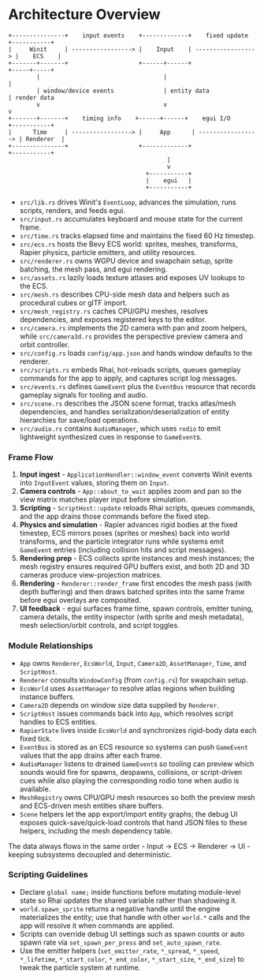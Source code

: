 # Architecture Overview

```
+---------------+    input events    +-------------+    fixed update    +-----------+
|     Winit     | -----------------> |    Input    | -----------------> |    ECS    |
+-------+-------+                    +------+------+                    +-----+-----+
        |                                   |                                |
        | window/device events              | entity data                    | render data
        v                                   v                                v
+-------+-------+    timing info    +------+------+    egui I/O         +-----------+
|      Time     | -----------------> |     App      | -----------------> | Renderer  |
+---------------+                    +-------------+                    +-----------+
                                             |
                                             v
                                       +-----------+
                                       |    egui   |
                                       +-----------+
```

- `src/lib.rs` drives Winit's `EventLoop`, advances the simulation, runs scripts, renders, and feeds egui.
- `src/input.rs` accumulates keyboard and mouse state for the current frame.
- `src/time.rs` tracks elapsed time and maintains the fixed 60 Hz timestep.
- `src/ecs.rs` hosts the Bevy ECS world: sprites, meshes, transforms, Rapier physics, particle emitters, and utility resources.
- `src/renderer.rs` owns WGPU device and swapchain setup, sprite batching, the mesh pass, and egui rendering.
- `src/assets.rs` lazily loads texture atlases and exposes UV lookups to the ECS.
- `src/mesh.rs` describes CPU-side mesh data and helpers such as procedural cubes or glTF import.
- `src/mesh_registry.rs` caches CPU/GPU meshes, resolves dependencies, and exposes registered keys to the editor.
- `src/camera.rs` implements the 2D camera with pan and zoom helpers, while `src/camera3d.rs` provides the perspective preview camera and orbit controller.
- `src/config.rs` loads `config/app.json` and hands window defaults to the renderer.
- `src/scripts.rs` embeds Rhai, hot-reloads scripts, queues gameplay commands for the app to apply, and captures script log messages.
- `src/events.rs` defines `GameEvent` plus the `EventBus` resource that records gameplay signals for tooling and audio.
- `src/scene.rs` describes the JSON scene format, tracks atlas/mesh dependencies, and handles serialization/deserialization of entity hierarchies for save/load operations.
- `src/audio.rs` contains `AudioManager`, which uses `rodio` to emit lightweight synthesized cues in response to `GameEvent`s.

### Frame Flow
1. **Input ingest** - `ApplicationHandler::window_event` converts Winit events into `InputEvent` values, storing them on `Input`.
2. **Camera controls** - `App::about_to_wait` applies zoom and pan so the view matrix matches player input before simulation.
3. **Scripting** - `ScriptHost::update` reloads Rhai scripts, queues commands, and the app drains those commands before the fixed step.
4. **Physics and simulation** - Rapier advances rigid bodies at the fixed timestep, ECS mirrors poses (sprites or meshes) back into world transforms, and the particle integrator runs while systems emit `GameEvent` entries (including collision hits and script messages).
5. **Rendering prep** - ECS collects sprite instances and mesh instances; the mesh registry ensures required GPU buffers exist, and both 2D and 3D cameras produce view-projection matrices.
6. **Rendering** - `Renderer::render_frame` first encodes the mesh pass (with depth buffering) and then draws batched sprites into the same frame before egui overlays are composited.
7. **UI feedback** - egui surfaces frame time, spawn controls, emitter tuning, camera details, the entity inspector (with sprite and mesh metadata), mesh selection/orbit controls, and script toggles.

### Module Relationships
- `App` owns `Renderer`, `EcsWorld`, `Input`, `Camera2D`, `AssetManager`, `Time`, and `ScriptHost`.
- `Renderer` consults `WindowConfig` (from `config.rs`) for swapchain setup.
- `EcsWorld` uses `AssetManager` to resolve atlas regions when building instance buffers.
- `Camera2D` depends on window size data supplied by `Renderer`.
- `ScriptHost` issues commands back into `App`, which resolves script handles to ECS entities.
- `RapierState` lives inside `EcsWorld` and synchronizes rigid-body data each fixed tick.
- `EventBus` is stored as an ECS resource so systems can push `GameEvent` values that the app drains after each frame.
- `AudioManager` listens to drained `GameEvent`s so tooling can preview which sounds would fire for spawns, despawns, collisions, or script-driven cues while also playing the corresponding rodio tone when audio is available.
- `MeshRegistry` owns CPU/GPU mesh resources so both the preview mesh and ECS-driven mesh entities share buffers.
- `Scene` helpers let the app export/import entity graphs; the debug UI exposes quick-save/quick-load controls that hand JSON files to these helpers, including the mesh dependency table.

The data always flows in the same order - Input -> ECS -> Renderer -> UI - keeping subsystems decoupled and deterministic.

### Scripting Guidelines
- Declare `global name;` inside functions before mutating module-level state so Rhai updates the shared variable rather than shadowing it.
- `world.spawn_sprite` returns a negative handle until the engine materializes the entity; use that handle with other `world.*` calls and the app will resolve it when commands are applied.
- Scripts can override debug UI settings such as spawn counts or auto spawn rate via `set_spawn_per_press` and `set_auto_spawn_rate`.
- Use the emitter helpers (`set_emitter_rate`, `*_spread`, `*_speed`, `*_lifetime`, `*_start_color`, `*_end_color`, `*_start_size`, `*_end_size`) to tweak the particle system at runtime.
